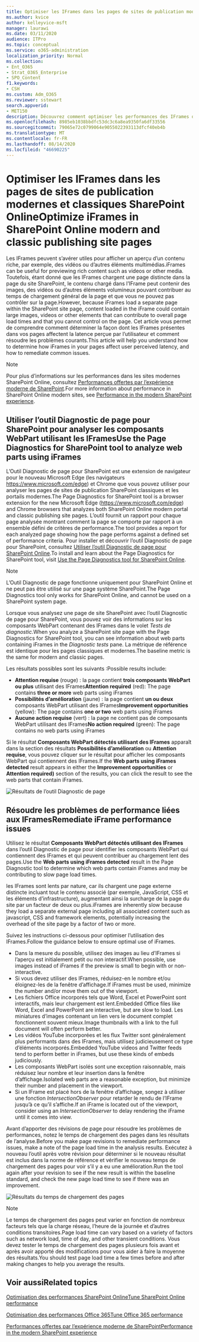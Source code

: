 ```yaml
---
title: Optimiser les IFrames dans les pages de sites de publication modernes et classiques SharePoint Online
ms.author: kvice
author: kelleyvice-msft
manager: laurawi
ms.date: 03/11/2020
audience: ITPro
ms.topic: conceptual
ms.service: o365-administration
localization_priority: Normal
ms.collection:
- Ent_O365
- Strat_O365_Enterprise
- SPO_Content
f1.keywords:
- CSH
ms.custom: Adm_O365
ms.reviewer: sstewart
search.appverid:
- MET150
description: Découvrez comment optimiser les performances des IFrames dans les pages de sites de publication modernes et classiques SharePoint Online.
ms.openlocfilehash: 8985eb1038bbdfc53dc3c6a8ea9350fa6df33556
ms.sourcegitcommit: 79065e72c0799064e9055022393113dfcf40eb4b
ms.translationtype: MT
ms.contentlocale: fr-FR
ms.lasthandoff: 08/14/2020
ms.locfileid: "46690225"
---
```

# <a name="optimize-iframes-in-sharepoint-online-modern-and-classic-publishing-site-pages"></a><span data-ttu-id="4113a-103">Optimiser les IFrames dans les pages de sites de publication modernes et classiques SharePoint Online</span><span class="sxs-lookup"><span data-stu-id="4113a-103">Optimize iFrames in SharePoint Online modern and classic publishing site pages</span></span>

<span data-ttu-id="4113a-104">Les IFrames peuvent s’avérer utiles pour afficher un aperçu d’un contenu riche, par exemple, des vidéos ou d’autres éléments multimédias.</span><span class="sxs-lookup"><span data-stu-id="4113a-104">iFrames can be useful for previewing rich content such as videos or other media.</span></span> <span data-ttu-id="4113a-105">Toutefois, étant donné que les IFrames chargent une page distincte dans la page du site SharePoint, le contenu chargé dans l’IFrame peut contenir des images, des vidéos ou d’autres éléments volumineux pouvant contribuer au temps de chargement général de la page et que vous ne pouvez pas contrôler sur la page.</span><span class="sxs-lookup"><span data-stu-id="4113a-105">However, because iFrames load a separate page within the SharePoint site page, content loaded in the iFrame could contain large images, videos or other elements that can contribute to overall page load times and that you cannot control on the page.</span></span> <span data-ttu-id="4113a-106">Cet article vous permet de comprendre comment déterminer la façon dont les IFrames présentes dans vos pages affectent la latence perçue par l’utilisateur et comment résoudre les problèmes courants.</span><span class="sxs-lookup"><span data-stu-id="4113a-106">This article will help you understand how to determine how iFrames in your pages affect user perceived latency, and how to remediate common issues.</span></span>

>[!NOTE]
><span data-ttu-id="4113a-107">Pour plus d’informations sur les performances dans les sites modernes SharePoint Online, consultez [Performances offertes par l’expérience moderne de SharePoint](https://docs.microsoft.com/sharepoint/modern-experience-performance).</span><span class="sxs-lookup"><span data-stu-id="4113a-107">For more information about performance in SharePoint Online modern sites, see [Performance in the modern SharePoint experience](https://docs.microsoft.com/sharepoint/modern-experience-performance).</span></span>

## <a name="use-the-page-diagnostics-for-sharepoint-tool-to-analyze-web-parts-using-iframes"></a><span data-ttu-id="4113a-108">Utiliser l’outil Diagnostic de page pour SharePoint pour analyser les composants WebPart utilisant les IFrames</span><span class="sxs-lookup"><span data-stu-id="4113a-108">Use the Page Diagnostics for SharePoint tool to analyze web parts using iFrames</span></span>

<span data-ttu-id="4113a-109">L’Outil Diagnostic de page pour SharePoint est une extension de navigateur pour le nouveau Microsoft Edge (les navigateurs https://www.microsoft.com/edge) et Chrome que vous pouvez utiliser pour analyser les pages de sites de publication SharePoint classiques et les portails modernes.</span><span class="sxs-lookup"><span data-stu-id="4113a-109">The Page Diagnostics for SharePoint tool is a browser extension for the new Microsoft Edge (https://www.microsoft.com/edge) and Chrome browsers that analyzes both SharePoint Online modern portal and classic publishing site pages.</span></span> <span data-ttu-id="4113a-110">L’outil fournit un rapport pour chaque page analysée montrant comment la page se comporte par rapport à un ensemble défini de critères de performance.</span><span class="sxs-lookup"><span data-stu-id="4113a-110">The tool provides a report for each analyzed page showing how the page performs against a defined set of performance criteria.</span></span> <span data-ttu-id="4113a-111">Pour installer et découvrir l’outil Diagnostic de page pour SharePoint, consultez [Utiliser l’outil Diagnostic de page pour SharePoint Online](page-diagnostics-for-spo.md).</span><span class="sxs-lookup"><span data-stu-id="4113a-111">To install and learn about the Page Diagnostics for SharePoint tool, visit [Use the Page Diagnostics tool for SharePoint Online](page-diagnostics-for-spo.md).</span></span>

>[!NOTE]
><span data-ttu-id="4113a-112">L’Outil Diagnostic de page fonctionne uniquement pour SharePoint Online et ne peut pas être utilisé sur une page système SharePoint.</span><span class="sxs-lookup"><span data-stu-id="4113a-112">The Page Diagnostics tool only works for SharePoint Online, and cannot be used on a SharePoint system page.</span></span>

<span data-ttu-id="4113a-113">Lorsque vous analysez une page de site SharePoint avec l’outil Diagnostic de page pour SharePoint, vous pouvez voir des informations sur les composants WebPart contenant des IFrames dans le volet _Tests de diagnostic_.</span><span class="sxs-lookup"><span data-stu-id="4113a-113">When you analyze a SharePoint site page with the Page Diagnostics for SharePoint tool, you can see information about web parts containing iFrames in the _Diagnostic tests_ pane.</span></span> <span data-ttu-id="4113a-114">La métrique de référence est identique pour les pages classiques et modernes.</span><span class="sxs-lookup"><span data-stu-id="4113a-114">The baseline metric is the same for modern and classic pages.</span></span>

<span data-ttu-id="4113a-115">Les résultats possibles sont les suivants :</span><span class="sxs-lookup"><span data-stu-id="4113a-115">Possible results include:</span></span>

- <span data-ttu-id="4113a-116">**Attention requise** (rouge) : la page contient **trois composants WebPart ou plus** utilisant des IFrames</span><span class="sxs-lookup"><span data-stu-id="4113a-116">**Attention required** (red): The page contains **three or more** web parts using iFrames</span></span>
- <span data-ttu-id="4113a-117">**Possibilités d’amélioration** (jaune) : la page contient **un ou deux** composants WebPart utilisant des IFrames</span><span class="sxs-lookup"><span data-stu-id="4113a-117">**Improvement opportunities** (yellow): The page contains **one or two** web parts using iFrames</span></span>
- <span data-ttu-id="4113a-118">**Aucune action requise** (vert) : la page ne contient pas de composants WebPart utilisant des IFrames</span><span class="sxs-lookup"><span data-stu-id="4113a-118">**No action required** (green): The page contains no web parts using iFrames</span></span>

<span data-ttu-id="4113a-119">Si le résultat **Composants WebPart détectés utilisant des IFrames** apparaît dans la section des résultats **Possibilités d’amélioration** ou **Attention requise**, vous pouvez cliquer sur le résultat pour afficher les composants WebPart qui contiennent des IFrames.</span><span class="sxs-lookup"><span data-stu-id="4113a-119">If the **Web parts using iFrames detected** result appears in either the **Improvement opportunities** or **Attention required)** section of the results, you can click the result to see the web parts that contain iFrames.</span></span>

![Résultats de l’outil Diagnostic de page](../media/modern-portal-optimization/pagediag-iframe-yellow.png)

## <a name="remediate-iframe-performance-issues"></a><span data-ttu-id="4113a-121">Résoudre les problèmes de performance liées aux IFrames</span><span class="sxs-lookup"><span data-stu-id="4113a-121">Remediate iFrame performance issues</span></span>

<span data-ttu-id="4113a-122">Utilisez le résultat **Composants WebPart détectés utilisant des IFrames** dans l’outil Diagnostic de page pour identifier les composants WebPart qui contiennent des IFrames et qui peuvent contribuer au chargement lent des pages.</span><span class="sxs-lookup"><span data-stu-id="4113a-122">Use the **Web parts using iFrames detected** result in the Page Diagnostic tool to determine which web parts contain iFrames and may be contributing to slow page load times.</span></span>

<span data-ttu-id="4113a-123">les IFrames sont lents par nature, car ils chargent une page externe distincte incluant tout le contenu associé (par exemple, JavaScript, CSS et les éléments d’infrastructure), augmentant ainsi la surcharge de la page du site par un facteur de deux ou plus.</span><span class="sxs-lookup"><span data-stu-id="4113a-123">iFrames are inherently slow because they load a separate external page including all associated content such as javascript, CSS and framework elements, potentially increasing the overhead of the site page by a factor of two or more.</span></span>

<span data-ttu-id="4113a-124">Suivez les instructions ci-dessous pour optimiser l’utilisation des IFrames.</span><span class="sxs-lookup"><span data-stu-id="4113a-124">Follow the guidance below to ensure optimal use of iFrames.</span></span>

- <span data-ttu-id="4113a-125">Dans la mesure du possible, utilisez des images au lieu d’IFrames si l’aperçu est initialement petit ou non interactif.</span><span class="sxs-lookup"><span data-stu-id="4113a-125">When possible, use images instead of iFrames if the preview is small to begin with or non-interactive.</span></span>
- <span data-ttu-id="4113a-126">Si vous devez utiliser des IFrames, réduisez-en le nombre et/ou éloignez-les de la fenêtre d’affichage.</span><span class="sxs-lookup"><span data-stu-id="4113a-126">If iFrames must be used, minimize the number and/or move them out of the viewport.</span></span>
- <span data-ttu-id="4113a-127">Les fichiers Office incorporés tels que Word, Excel et PowerPoint sont interactifs, mais leur chargement est lent.</span><span class="sxs-lookup"><span data-stu-id="4113a-127">Embedded Office files like Word, Excel and PowerPoint are interactive, but are slow to load.</span></span> <span data-ttu-id="4113a-128">Les miniatures d’images contenant un lien vers le document complet fonctionnent souvent mieux.</span><span class="sxs-lookup"><span data-stu-id="4113a-128">Image thumbnails with a link to the full document will often perform better.</span></span>
- <span data-ttu-id="4113a-129">Les vidéos YouTube incorporées et les flux Twitter sont généralement plus performants dans des IFrames, mais utilisez judicieusement ce type d’éléments incorporés.</span><span class="sxs-lookup"><span data-stu-id="4113a-129">Embedded YouTube videos and Twitter feeds tend to perform better in iFrames, but use these kinds of embeds judiciously.</span></span>
- <span data-ttu-id="4113a-130">Les composants WebPart isolés sont une exception raisonnable, mais réduisez leur nombre et leur insertion dans la fenêtre d’affichage.</span><span class="sxs-lookup"><span data-stu-id="4113a-130">Isolated web parts are a reasonable exception, but minimize their number and placement in the viewport.</span></span>
- <span data-ttu-id="4113a-131">Si un IFrame est placé hors de la fenêtre d’affichage, songez à utiliser une fonction _IntersectionObserver_ pour retarder le rendu de l’IFrame jusqu’à ce qu’il s’affiche.</span><span class="sxs-lookup"><span data-stu-id="4113a-131">If an iFrame is located out of the viewport, consider using an _IntersectionObserver_ to delay rendering the iFrame until it comes into view.</span></span>

<span data-ttu-id="4113a-132">Avant d’apporter des révisions de page pour résoudre les problèmes de performances, notez le temps de chargement des pages dans les résultats de l’analyse.</span><span class="sxs-lookup"><span data-stu-id="4113a-132">Before you make page revisions to remediate performance issues, make a note of the page load time in the analysis results.</span></span> <span data-ttu-id="4113a-133">Exécutez à nouveau l’outil après votre révision pour déterminer si le nouveau résultat est inclus dans la norme de référence et vérifier le nouveau temps de chargement des pages pour voir s’il y a eu une amélioration.</span><span class="sxs-lookup"><span data-stu-id="4113a-133">Run the tool again after your revision to see if the new result is within the baseline standard, and check the new page load time to see if there was an improvement.</span></span>

![Résultats du temps de chargement des pages](../media/modern-portal-optimization/pagediag-page-load-time.png)

>[!NOTE]
><span data-ttu-id="4113a-135">Le temps de chargement des pages peut varier en fonction de nombreux facteurs tels que la charge réseau, l’heure de la journée et d’autres conditions transitoires.</span><span class="sxs-lookup"><span data-stu-id="4113a-135">Page load time can vary based on a variety of factors such as network load, time of day, and other transient conditions.</span></span> <span data-ttu-id="4113a-136">Vous devez tester le temps de chargement des pages plusieurs fois avant et après avoir apporté des modifications pour vous aider à faire la moyenne des résultats.</span><span class="sxs-lookup"><span data-stu-id="4113a-136">You should test page load time a few times before and after making changes to help you average the results.</span></span>

## <a name="related-topics"></a><span data-ttu-id="4113a-137">Voir aussi</span><span class="sxs-lookup"><span data-stu-id="4113a-137">Related topics</span></span>

[<span data-ttu-id="4113a-138">Optimisation des performances SharePoint Online</span><span class="sxs-lookup"><span data-stu-id="4113a-138">Tune SharePoint Online performance</span></span>](tune-sharepoint-online-performance.md)

[<span data-ttu-id="4113a-139">Optimisation des performances Office 365</span><span class="sxs-lookup"><span data-stu-id="4113a-139">Tune Office 365 performance</span></span>](tune-microsoft-365-performance.md)

[<span data-ttu-id="4113a-140">Performances offertes par l’expérience moderne de SharePoint</span><span class="sxs-lookup"><span data-stu-id="4113a-140">Performance in the modern SharePoint experience</span></span>](https://docs.microsoft.com/sharepoint/modern-experience-performance)
